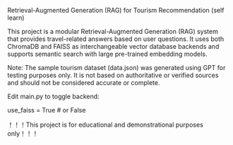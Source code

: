 Retrieval-Augmented Generation (RAG) for Tourism Recommendation (self learn)

This project is a modular Retrieval-Augmented Generation (RAG) system that provides travel-related answers based on user questions. It uses both ChromaDB and FAISS as interchangeable vector database backends and supports semantic search with large pre-trained embedding models.

Note: The sample tourism dataset (data.json) was generated using GPT for testing purposes only. It is not based on authoritative or verified sources and should not be considered accurate or complete.

Edit main.py to toggle backend:

use_faiss = True  # or False

！！！This project is for educational and demonstrational purposes only！！！

